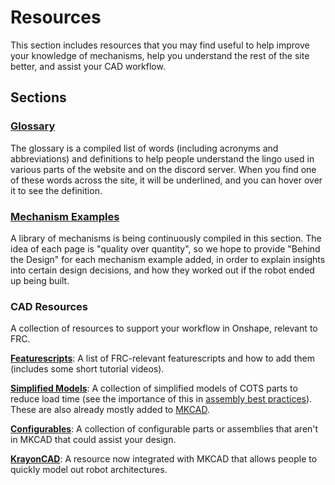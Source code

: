 # Resources
This section includes resources that you may find useful to help improve your knowledge of mechanisms, help you understand the rest of the site better, and assist your CAD workflow.

## Sections

### [Glossary](glossary.md)
The glossary is a compiled list of words (including acronyms and abbreviations) and definitions to help people understand the lingo used in various parts of the website and on the discord server. When you find one of these words across the site, it will be underlined, and you can hover over it to see the definition.

### [Mechanism Examples](../mechanism-examples/index.md)
A library of mechanisms is being continuously compiled in this section. The idea of each page is "quality over quantity", so we hope to provide "Behind the Design" for each mechanism example added, in order to explain insights into certain design decisions, and how they worked out if the robot ended up being built.

### CAD Resources
A collection of resources to support your workflow in Onshape, relevant to FRC.

[**Featurescripts**](featurescripts.md): A list of FRC-relevant featurescripts and how to add them (includes some short tutorial videos).

[**Simplified Models**](simplified.md): A collection of simplified models of COTS parts to reduce load time (see the importance of this in [assembly best practices](../best-practices/assembly-setup.md)). These are also already mostly added to [MKCAD](https://appstore.onshape.com/apps/Manufacturers%20Models/2ZT7X5D646R3LM3ZND7LGBTYRVM4SVH6CDDGM6I=/description).

[**Configurables**](configurables.md): A collection of configurable parts or assemblies that aren't in MKCAD that could assist your design.

[**KrayonCAD**](krayonCAD.md): A resource now integrated with MKCAD that allows people to quickly model out robot architectures.

<br>
<br>